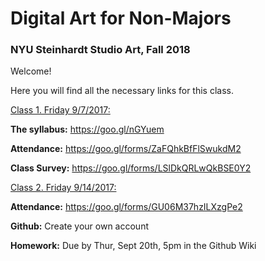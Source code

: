 # Digital Art for Non-Majors

### NYU Steinhardt Studio Art, Fall 2018



Welcome!

Here you will find all the necessary links for this class.





<u>Class 1. Friday 9/7/2017:</u>

**The syllabus:** https://goo.gl/nGYuem

**Attendance:** https://goo.gl/forms/ZaFQhkBfFlSwukdM2

**Class Survey:** https://goo.gl/forms/LSlDkQRLwQkBSE0Y2

<u>Class 2. Friday 9/14/2017:</u>

**Attendance:** https://goo.gl/forms/GU06M37hzILXzgPe2

**Github:** Create your own account

**Homework:** Due by Thur, Sept 20th, 5pm in the Github Wiki
